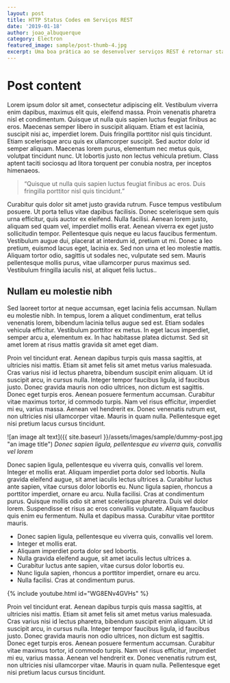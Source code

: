 ```yaml
---
layout: post
title: HTTP Status Codes em Serviços REST
date: '2019-01-18'
author: joao_albuquerque
category: Electron
featured_image: sample/post-thumb-4.jpg
excerpt: Uma boa prática ao se desenvolver serviços REST é retornar status codes adequados a cada operação executada.
---
```


# Post content

Lorem ipsum dolor sit amet, consectetur adipiscing elit. Vestibulum viverra enim dapibus, maximus elit quis, eleifend massa. Proin venenatis pharetra nisl et condimentum. Quisque ut nulla quis sapien luctus feugiat finibus ac eros. Maecenas semper libero in suscipit aliquam. Etiam et est lacinia, suscipit nisi ac, imperdiet lorem. Duis fringilla porttitor nisl quis tincidunt. Etiam scelerisque arcu quis ex ullamcorper suscipit. Sed auctor dolor id semper aliquam. Maecenas lorem purus, elementum nec metus quis, volutpat tincidunt nunc. Ut lobortis justo non lectus vehicula pretium. Class aptent taciti sociosqu ad litora torquent per conubia nostra, per inceptos himenaeos.

> “Quisque ut nulla quis sapien luctus feugiat finibus ac eros. Duis fringilla porttitor nisl quis tincidunt.”

Curabitur quis dolor sit amet justo gravida rutrum. Fusce tempus vestibulum posuere. Ut porta tellus vitae dapibus facilisis. Donec scelerisque sem quis urna efficitur, quis auctor ex eleifend. Nulla facilisi. Aenean lorem justo, aliquam sed quam vel, imperdiet mollis erat. Aenean viverra ex eget justo sollicitudin tempor. Pellentesque quis neque eu lacus faucibus fermentum. Vestibulum augue dui, placerat at interdum id, pretium ut mi. Donec a leo pretium, euismod lacus eget, lacinia ex. Sed non urna et leo molestie mattis. Aliquam tortor odio, sagittis ut sodales nec, vulputate sed sem. Mauris pellentesque mollis purus, vitae ullamcorper purus maximus sed. Vestibulum fringilla iaculis nisl, at aliquet felis luctus..

## Nullam eu molestie nibh

Sed laoreet tortor at neque accumsan, eget lacinia felis accumsan. Nullam eu molestie nibh. In tempus, lorem a aliquet condimentum, erat tellus venenatis lorem, bibendum lacinia tellus augue sed est. Etiam sodales vehicula efficitur. Vestibulum porttitor ex metus. In eget lacus imperdiet, semper arcu a, elementum ex. In hac habitasse platea dictumst. Sed sit amet lorem at risus mattis gravida sit amet eget diam.

Proin vel tincidunt erat. Aenean dapibus turpis quis massa sagittis, at ultricies nisi mattis. Etiam sit amet felis sit amet metus varius malesuada. Cras varius nisi id lectus pharetra, bibendum suscipit enim aliquam. Ut id suscipit arcu, in cursus nulla. Integer tempor faucibus ligula, id faucibus justo. Donec gravida mauris non odio ultrices, non dictum est sagittis. Donec eget turpis eros. Aenean posuere fermentum accumsan. Curabitur vitae maximus tortor, id commodo turpis. Nam vel risus efficitur, imperdiet mi eu, varius massa. Aenean vel hendrerit ex. Donec venenatis rutrum est, non ultricies nisi ullamcorper vitae. Mauris in quam nulla. Pellentesque eget nisi pretium lacus cursus tincidunt.

![an image alt text]({{ site.baseurl }}/assets/images/sample/dummy-post.jpg "an image title")
*Donec sapien ligula, pellentesque eu viverra quis, convallis vel lorem*

Donec sapien ligula, pellentesque eu viverra quis, convallis vel lorem. Integer et mollis erat. Aliquam imperdiet porta dolor sed lobortis. Nulla gravida eleifend augue, sit amet iaculis lectus ultrices a. Curabitur luctus ante sapien, vitae cursus dolor lobortis eu. Nunc ligula sapien, rhoncus a porttitor imperdiet, ornare eu arcu. Nulla facilisi. Cras at condimentum purus. Quisque mollis odio sit amet scelerisque pharetra. Duis vel dolor lorem. Suspendisse et risus ac eros convallis vulputate. Aliquam faucibus quis enim eu fermentum. Nulla et dapibus massa. Curabitur vitae porttitor mauris.

* Donec sapien ligula, pellentesque eu viverra quis, convallis vel lorem. 
* Integer et mollis erat. 
* Aliquam imperdiet porta dolor sed lobortis. 
* Nulla gravida eleifend augue, sit amet iaculis lectus ultrices a. 
* Curabitur luctus ante sapien, vitae cursus dolor lobortis eu. 
* Nunc ligula sapien, rhoncus a porttitor imperdiet, ornare eu arcu. 
* Nulla facilisi. Cras at condimentum purus. 

{% include youtube.html id="WG8ENv4GVHs" %}

Proin vel tincidunt erat. Aenean dapibus turpis quis massa sagittis, at ultricies nisi mattis. Etiam sit amet felis sit amet metus varius malesuada. Cras varius nisi id lectus pharetra, bibendum suscipit enim aliquam. Ut id suscipit arcu, in cursus nulla. Integer tempor faucibus ligula, id faucibus justo. Donec gravida mauris non odio ultrices, non dictum est sagittis. Donec eget turpis eros. Aenean posuere fermentum accumsan. Curabitur vitae maximus tortor, id commodo turpis. Nam vel risus efficitur, imperdiet mi eu, varius massa. Aenean vel hendrerit ex. Donec venenatis rutrum est, non ultricies nisi ullamcorper vitae. Mauris in quam nulla. Pellentesque eget nisi pretium lacus cursus tincidunt.
